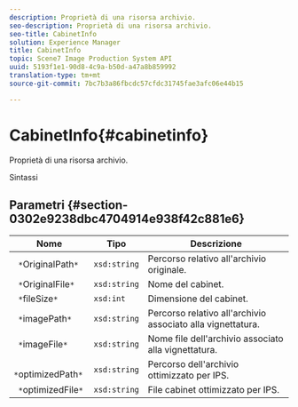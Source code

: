 ```yaml
---
description: Proprietà di una risorsa archivio.
seo-description: Proprietà di una risorsa archivio.
seo-title: CabinetInfo
solution: Experience Manager
title: CabinetInfo
topic: Scene7 Image Production System API
uuid: 5193f1e1-90d8-4c9a-b50d-a47a8b859992
translation-type: tm+mt
source-git-commit: 7bc7b3a86fbcdc57cfdc31745fae3afc06e44b15

---
```



# CabinetInfo{#cabinetinfo}

Proprietà di una risorsa archivio.

Sintassi

## Parametri {#section-0302e9238dbc4704914e938f42c881e6}

| Nome | Tipo | Descrizione |
|---|---|---|
| ` *`OriginalPath`*` | `xsd:string` | Percorso relativo all&#39;archivio originale. |
| ` *`OriginalFile`*` | `xsd:string` | Nome del cabinet. |
| ` *`fileSize`*` | `xsd:int` | Dimensione del cabinet. |
| ` *`imagePath`*` | `xsd:string` | Percorso relativo all&#39;archivio associato alla vignettatura. |
| ` *`imageFile`*` | `xsd:string` | Nome file dell&#39;archivio associato alla vignettatura. |
| ` *`optimizedPath`*` | `xsd:string` | Percorso dell&#39;archivio ottimizzato per IPS. |
| ` *`optimizedFile`*` | `xsd:string` | File cabinet ottimizzato per IPS. |

